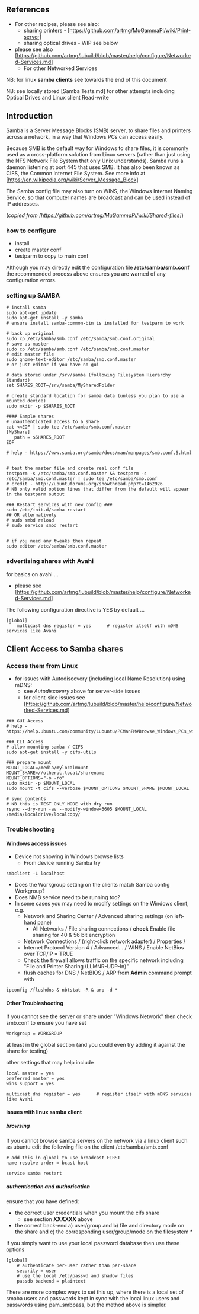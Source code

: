 
## References

* For other recipes, please see also:
    * sharing printers - [https://github.com/artmg/MuGammaPi/wiki/Print-server]
    * sharing optical drives - WIP see below
* please see also [https://github.com/artmg/lubuild/blob/master/help/configure/Networked-Services.md]
    * For other Networked Services

NB: for linux **samba clients** see towards the end of this document

NB: see locally stored [Samba Tests.md] for other attempts including Optical Drives and Linux client Read-write


## Introduction 

Samba is a Server Message Blocks (SMB) server, 
to share files and printers across a network, 
in a way that Windows PCs can access easily.

Because SMB is the default way for Windows to share files, 
it is commonly used as a cross-platform solution from Linux servers 
(rather than just using the NFS Network File System that only Unix understands). 
Samba runs a daemon listening at port 445 that uses SMB. 
It has also been known as CIFS, the Common Internet File System. 
See more info at [https://en.wikipedia.org/wiki/Server_Message_Block]

The Samba config file may also turn on WINS, 
the Windows Internet Naming Service, 
so that computer names are broadcast and can be used instead of IP addresses. 

(_copied from [https://github.com/artmg/MuGammaPi/wiki/Shared-files]_)

### how to configure

* install
* create master conf
* testparm to copy to main conf

Although you may directly edit the configuration file **/etc/samba/smb.conf** the recommended process above ensures you are warned of any configuration errors. 


### setting up SAMBA

```
# install samba
sudo apt-get update
sudo apt-get install -y samba
# ensure install samba-common-bin is installed for testparm to work

# back up original
sudo cp /etc/samba/smb.conf /etc/samba/smb.conf.original
# save as master
sudo cp /etc/samba/smb.conf /etc/samba/smb.conf.master
# edit master file
sudo gnome-text-editor /etc/samba/smb.conf.master
# or just editor if you have no gui

# data stored under /srv/samba (following Filesystem Hierarchy Standard)
set SHARES_ROOT=/srv/samba/MySharedFolder

# create standard location for samba data (unless you plan to use a mounted device)
sudo mkdir -p $SHARES_ROOT

#### Sample shares
# unauthenticated access to a share
cat <<EOF | sudo tee /etc/samba/smb.conf.master 
[MyShare]
   path = $SHARES_ROOT
EOF

# help - https://www.samba.org/samba/docs/man/manpages/smb.conf.5.html


# test the master file and create real conf file
testparm -s /etc/samba/smb.conf.master && testparm -s /etc/samba/smb.conf.master | sudo tee /etc/samba/smb.conf
# credit - http://ubuntuforums.org/showthread.php?t=1462926
# NB only valid option lines that differ from the default will appear in the testparm output

### Restart services with new config ###
sudo /etc/init.d/samba restart
## OR alternatively
# sudo smbd reload
# sudo service smbd restart


# if you need any tweaks then repeat
sudo editor /etc/samba/smb.conf.master 

```


### advertising shares with Avahi

for basics on avahi ...
* please see [https://github.com/artmg/lubuild/blob/master/help/configure/Networked-Services.md]

The following configuration directive is YES by default ...

```
[global]
    multicast dns register = yes      # register itself with mDNS services like Avahi
```




## Client Access to Samba shares

### Access them from Linux ###

* for issues with Autodiscovery (including local Name Resolution) using mDNS:
   * see _Autodiscovery_ above for server-side issues
   * for client-side issues see [https://github.com/artmg/lubuild/blob/master/help/configure/Networked-Services.md]

```
### GUI Access
# help - https://help.ubuntu.com/community/Lubuntu/PCManFM#Browse_Windows_PCs_with_Samba

### CLI Access
# allow mounting samba / CIFS
sudo apt-get install -y cifs-utils

### prepare mount
MOUNT_LOCAL=/media/mylocalmount
MOUNT_SHARE=//otherpc.local/sharename
MOUNT_OPTIONS="-o -ro"
sudo mkdir -p $MOUNT_LOCAL
sudo mount -t cifs --verbose $MOUNT_OPTIONS $MOUNT_SHARE $MOUNT_LOCAL

# sync contents
# NB this is TEST ONLY MODE with dry run
rsync --dry-run -av --modify-window=3605 $MOUNT_LOCAL /media/localdrive/localcopy/ 
```


 
### Troubleshooting ####

#### Windows access issues

* Device not showing in Windows browse lists
    * From device running Samba try

```
smbclient -L localhost
```

 * Does the Workgroup setting on the clients match Samba config Workgroup?
 * Does NMB service need to be running too?
 * In some cases you may need to modify settings on the Windows client, e.g.
     * Network and Sharing Center / Advanced sharing settings (on left-hand pane)
         * All Networks / File sharing connections / **check** Enable file sharing for 40 & 56 bit encryption
     * Network Connections / (right-click network adapter) / Properties / 
     * Internet Protocol Version 4 / Advanced... / WINS / Enable NetBios over TCP/IP = TRUE
     * Check the firewall allows traffic on the specific network including "File and Printer Sharing (LLMNR-UDP-In)"
     * flush caches for DNS / NetBIOS / ARP from **Admin** command prompt with

```
ipconfig /flushdns & nbtstat -R & arp -d *
```

#### Other Troubleshooting ###

If you cannot see the server or share under "Windows Network" then check smb.conf 
to ensure you have set
```
Workgroup = WORKGROUP
```
at least in the global section (and you could even try adding it against the share for testing)

other settings that may help include
```
local master = yes
preferred master = yes
wins support = yes

multicast dns register = yes      # register itself with mDNS services like Avahi
```

#### issues with linux samba client

##### browsing

If you cannot browse samba servers on the network via a linux client such as ubuntu
edit the following file on the client /etc/samba/smb.conf

```
# add this in global to use broadcast FIRST
name resolve order = bcast host

service samba restart
```

##### authentication and authorisation

ensure that you have defined:
* the correct user credentials when you mount the cifs share
    * see section **XXXXXX** above 
* the correct back-end a) user/group and b) file and directory mode on the share and c) the corresponding user/group/mode on the filesystem
    * 

If you simply want to use your local password database then use these options 

```
[global]
	# authenticate per-user rather than per-share
	security = user
	# use the local /etc/passwd and shadow files
	passdb backend = plaintext
```

There are more complex ways to set this up, where there is a local 
set of smaba users and passwords kept in sync with the local linux 
users and passwords using pam_smbpass, but the method above is simpler. 

